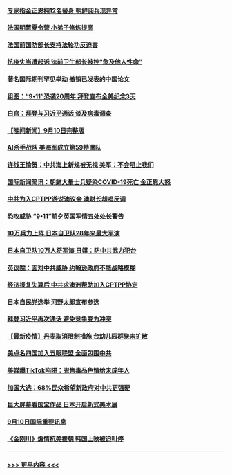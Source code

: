 #### [专家指金正恩拥12名替身 朝鲜阅兵现异常](../pages/prog202/a103213870.md?t=09112101) 
#### [法国明慧夏令营 小弟子修炼提高](../pages/prog202/a103213815.md?t=09112101) 
#### [法国前国防部长支持法轮功反迫害](../pages/prog202/a103213809.md?t=09112101) 
#### [抗疫失当遭起诉 法前卫生部长被控“危及他人性命”](../pages/prog202/a103213779.md?t=09112101) 
#### [著名国际期刊罕见举动 撤销已发表的中国论文](../pages/prog202/a103213667.md?t=09112101) 
#### [组图：“9•11”恐袭20周年 拜登宣布全美纪念3天](../pages/prog202/a103213610.md?t=09112101) 
#### [白宫：拜登与习近平通话 谈及病毒调查](../pages/prog202/a103213594.md?t=09112101) 
#### [【晚间新闻】9月10日完整版](../pages/prog202/a103213528.md?t=09112101) 
#### [AI杀手战队 美海军成立第59特遣队](../pages/prog202/a103213320.md?t=09112101) 
#### [连线王愉贺：中共海上新规被无视 美军：不会阻止我们](../pages/prog202/a103212533.md?t=09112101) 
#### [国际新闻简讯：朝鲜大量士兵疑染COVID-19死亡 金正恩大怒](../pages/prog202/a103212320.md?t=09112101) 
#### [中共为入CPTPP游说澳议会 澳财长却唱反调](../pages/prog202/a103213333.md?t=09112101) 
#### [恐攻威胁 “9•11”前夕英国军情五处处长警告](../pages/prog202/a103213342.md?t=09112101) 
#### [10万兵力上阵 日本自卫队28年来最大军演](../pages/prog202/a103213310.md?t=09112101) 
#### [日本自卫队10万人将军演 日媒：防中共武力犯台](../pages/prog202/a103212230.md?t=09112101) 
#### [英议院：面对中共威胁 约翰逊政府不能战略模糊](../pages/prog202/a103213099.md?t=09112101) 
#### [经济报复失算后 中共求澳洲帮助加入CPTPP协定](../pages/prog202/a103213027.md?t=09112101) 
#### [日本自民党选举 河野太郎宣布参选](../pages/prog202/a103213167.md?t=09112101) 
#### [拜登习近平再次通话 避免竞争变为冲突](../pages/prog202/a103213166.md?t=09112101) 
#### [【最新疫情】丹麦取消限制措施 台幼儿园群聚未扩散](../pages/prog202/a103213106.md?t=09112101) 
#### [美点名四国加入五眼联盟 全面包围中共](../pages/prog202/a103211360.md?t=09112101) 
#### [美媒曝TikTok陷阱：兜售毒品色情给未成年人](../pages/prog202/a103212923.md?t=09112101) 
#### [加国大选：68%民众希望新政府对中共更强硬](../pages/prog202/a103212900.md?t=09112101) 
#### [巨大屏幕看国宝作品 日本开启新式美术展](../pages/prog202/a103212897.md?t=09112101) 
#### [9月10日国际重要讯息](../pages/prog202/a103212887.md?t=09112101) 
#### [《金刚川》煽情抗美援朝 韩国上映被迫叫停](../pages/prog202/a103212838.md?t=09112101) 

----
#### [ >>> 更早内容 <<< ](../indexes/prog202-earlier.md)
